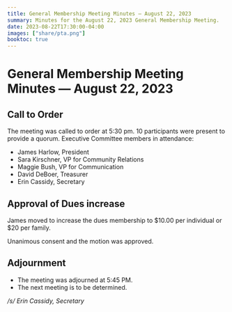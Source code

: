 ```yaml
---
title: General Membership Meeting Minutes — August 22, 2023
summary: Minutes for the August 22, 2023 General Membership Meeting.
date: 2023-08-22T17:30:00-04:00
images: ["share/pta.png"]
booktoc: true
---
```


# General Membership Meeting Minutes — August 22, 2023

## Call to Order

The meeting was called to order at 5:30 pm. 10 participants were present to provide a quorum. Executive Committee members in attendance:

- James Harlow, President
- Sara Kirschner, VP for Community Relations
- Maggie Bush, VP for Communication 
- David DeBoer, Treasurer
- Erin Cassidy, Secretary

## Approval of Dues increase

James moved to increase the dues membership to $10.00 per individual or $20 per family.

Unanimous consent and the motion was approved.

## Adjournment

- The meeting was adjourned at 5:45 PM.
- The next meeting is to be determined.

*/s/ Erin Cassidy, Secretary*